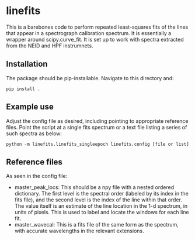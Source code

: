 # linefits
This is a barebones code to perform repeated least-squares fits of the lines that appear in a spectrograph calibration spectrum. It is essentially a wrapper around scipy.curve_fit. It is set up to work with spectra extracted from the NEID and HPF instrumnets.

## Installation
The package should be pip-installable. Navigate to this directory and:
```
pip install .
```

## Example use
Adjust the config file as desired, including pointing to appropriate reference files. Point the script at a single fits spectrum or a text file listing a series of such spectra as below:
```
python -m linefits.linefits_singleepoch linefits.config [file or list]
```

## Reference files
As seen in the config file:
- master_peak_locs: This should be a npy file with a nested ordered dictionary. The first level is the spectral order (labeled by its index in the fits file), and the second level is the index of the line within that order. The value itself is an estimate of the line location in the 1-d spectrum, in units of pixels. This is used to label and locate the windows for each line fit.
- master_wavecal: This is a fits file of the same form as the spectrum, with accurate wavelengths in the relevant extensions.
